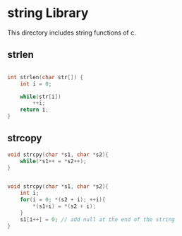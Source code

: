 # string Library

This directory includes string functions of c.

## strlen

```c

int strlen(char str[]) {
	int i = 0;

	while(str[i])
		++i;
	return i;
}

```

## strcopy

```c
void strcpy(char *s1, char *s2){
	while(*s1++ = *s2++);
}

```

```c

void strcpy(char *s1, char *s2){
	int i;
	for(i = 0; *(s2 + i); ++i){
		*(s1+i) = *(s2 + i);
	}
	s1[i++] = 0; // add null at the end of the string
}

```